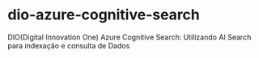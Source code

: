 # dio-azure-cognitive-search
DIO(Digital Innovation One) Azure Cognitive Search: Utilizando AI Search para indexação e consulta de Dados
